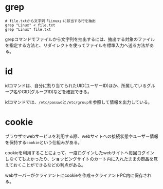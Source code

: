 # grep

```
# file.txtから文字列「Linux」に該当する行を抽出
grep "Linux" < file.txt
grep "Linux" file.txt
```

grepコマンドでファイルから文字列を抽出するには、抽出する対象のファイルを指定する方法と、リダイレクトを使ってファイルを標準入力へ送る方法がある。

# id

idコマンドは、自分に割り当てられたUID(ユーザーID)ほか、所属しているグループ名やGID(グループID)などを確認できる。

idコマンドでは、`/etc/passwd`と`/etc/group`を参照して情報を出力している。

# cookie

ブラウザでwebサービスを利用する際、webサイトへの接続状態やユーザー情報を保持する`cookie`という仕組みがある。

cookieを利用することによって、一度ログインしたwebサイトへ毎回ログインしなくてもよかったり、ショッピングサイトのカート内に入れたままの商品を覚えておくことができるなどの利点がある。

webサーバーがクライアントにcookieを作成=>クライアントPC内に保存される。

